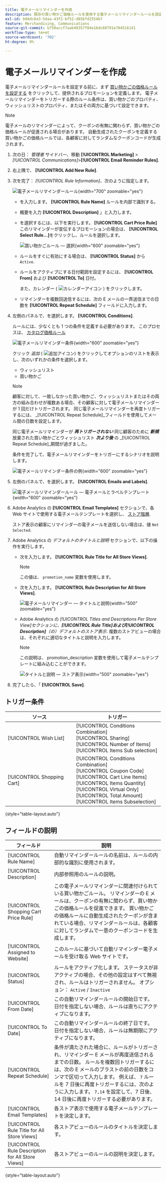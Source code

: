 ```yaml
---
title: 電子メールリマインダーを作成
description: 既存の買い物かご価格ルールを使用する電子メールリマインダールールを設定する方法を説明します。
exl-id: b04dc8a3-5daa-43f2-bf52-d85bfd2554b7
feature: Merchandising, Communications
source-git-commit: b750accf7aab49357f04e16dc60791e704516141
workflow-type: tm+mt
source-wordcount: '702'
ht-degree: 0%

---
```


# 電子メールリマインダーを作成

電子メールリマインダールールを設定する前に、まず [買い物かごの価格ルールを設定する](price-rules-cart-create.md) をクリックして、提供されるプロモーションを定義します。 電子メールリマインダーをトリガーする際のルール条件は、買い物かごのプロパティ、ウィッシュリストのプロパティ、またはその両方に基づいて設定できます。

>[!NOTE]
>
>電子メールのリマインダーによって、クーポンの有無に関わらず、買い物かごの価格ルールが促進される場合があります。 自動生成されたクーポンを定義する買い物かごの価格ルールでは、各顧客に対してランダムなクーポンコードが生成されます。

1. 次の日： _管理者_ サイドバー、移動 **[!UICONTROL Marketing]** > _[!UICONTROL Communications]_>**[!UICONTROL Email Reminder Rules]**.

1. 右上隅で、 **[!UICONTROL Add New Rule]**.

1. 次を完了： _[!UICONTROL Rule Information]_、次のように指定します。

   ![電子メールリマインダールール](./assets/email-reminder-new.png){width="700" zoomable="yes"}

   - を入力します。 **[!UICONTROL Rule Name]** ルールを内部で識別する。

   - 概要を入力 **[!UICONTROL Description]** 」と入力します。

   - を選択するには、以下を実行します。 **[!UICONTROL Cart Price Rule]** このリマインダーが宣伝するプロモーションの場合は、 **[!UICONTROL Select Rule…]**&#x200B;をクリックし、ルールを選択します。

     ![買い物かごルール — 選択](./assets/email-reminder-select-rule.png){width="600" zoomable="yes"}

   - ルールをすぐに有効にする場合は、 **[!UICONTROL Status]** から `Active`.

   - ルールをアクティブにする日付範囲を設定するには、 **[!UICONTROL From]** および **[!UICONTROL To]** 日付。

     また、カレンダー ( ![カレンダーアイコン](../assets/icon-calendar.png) ) をクリックします。

   - リマインダーを複数回送信するには、次の E メールの一斉送信までの日数を **[!UICONTROL Repeat Schedule]** フィールドに入力します。

1. 左側のパネルで、を選択します。 **[!UICONTROL Conditions]**.

   ルールには、少なくとも 1 つの条件を定義する必要があります。 このプロセスは、 [カタログ価格ルール](price-rules-catalog.md)

   ![電子メールリマインダー条件](./assets/email-reminder-conditions.png){width="600" zoomable="yes"}

   クリック _追加_ ( ![追加アイコン](../assets/icon-add-green-circle.png)) をクリックしてオプションのリストを表示し、次のいずれかの条件を選択します。

   - ウィッシュリスト
   - 買い物かご

   >[!NOTE]
   >
   >顧客に対して、一致しなかった買い物かご、ウィッシュリストまたはその両方の組み合わせが複数ある場合、その顧客に対して電子メールリマインダーが 1 回だけトリガーされます。 同じ電子メールリマインダーを再度トリガーするには、 _[!UICONTROL Repeat Schedule]_フィールドを使用してメール間の日数を設定します。 <br/>
   >
   >同じ電子メールリマインダーが **_再トリガーされない_** 同じ顧客のために **_新規_** 放棄された買い物かごとウィッシュリスト **_次より後_** の _[!UICONTROL Repeat Schedule]_期間が過ぎました。

   条件を完了して、電子メールリマインダーをトリガーにするシナリオを説明します。

   ![電子メールリマインダー条件の例](./assets/email-reminder-condition-example.png){width="600" zoomable="yes"}

1. 左側のパネルで、を選択します。 **[!UICONTROL Emails and Labels]**.

   ![電子メールリマインダールール — 電子メールとラベルテンプレート ](./assets/email-reminder-rule-emails-labels-email-templates.png){width="600" zoomable="yes"}

1. Adobe Analytics の **[!UICONTROL Email Templates]** セクションで、各 Web サイトで使用する電子メールテンプレートを選択し、 [ストア階層](../getting-started/websites-stores-views.md).

   ストア表示の顧客にリマインダーの電子メールを送信しない場合は、値 `Not Selected`.

1. Adobe Analytics の _デフォルトのタイトルと説明_ セクションで、以下の操作を実行します。

   - 次を入力します。 **[!UICONTROL Rule Title for All Store Views]**.

     >[!NOTE]
     >
     >この値は、 `promotion_name` 変数を使用します。

   - 次を入力します。 **[!UICONTROL Rule Description for All Store Views]**.

     ![電子メールリマインダー — タイトルと説明](./assets/email-reminders-emails-and-labels-default-titles-description.png){width="500" zoomable="yes"}

   - Adobe Analytics の _[!UICONTROL Titles and Descriptions Per Store View]_セクションに、**[!UICONTROL Rule Title]**および&#x200B;**[!UICONTROL Description]**（の）_&#x200B;デフォルトのストア表示&#x200B;_. 複数のストアビューの場合は、それぞれに適切なタイトルと説明を入力します。

     >[!NOTE]
     >
     >この説明は、 promotion_description 変数を使用して電子メールテンプレートに組み込むことができます。

     ![タイトルと説明 — ストア表示](./assets/email-reminder-rules-title-descriptions-per-store-view.png){width="500" zoomable="yes"}

1. 完了したら、「 **[!UICONTROL Save]**.

## トリガー条件

| ソース | トリガー |
|--- |--- |
| [!UICONTROL Wish List] | [!UICONTROL Conditions Combination]<br/>[!UICONTROL Sharing]<br/>[!UICONTROL Number of Items]<br/>[!UICONTROL Items Sub selection] |
| [!UICONTROL Shopping Cart] | [!UICONTROL Conditions Combination]<br/>[!UICONTROL Coupon Code]<br/>[!UICONTROL Cart Line Items]<br/>[!UICONTROL Items Quantity]<br/>[!UICONTROL Virtual Only]<br/>[!UICONTROL Total Amount]<br/>[!UICONTROL Items Subselection] |

{style="table-layout:auto"}

## フィールドの説明

| フィールド | 説明 |
|--- |--- |
| [!UICONTROL Rule Name] | 自動リマインダールールの名前は、ルールの内部的な識別に使用されます。 |
| [!UICONTROL Description] | 内部参照用のルールの説明。 |
| [!UICONTROL Shopping Cart Price Rule] | この電子メールリマインダーに関連付けられている買い物かごルール。 リマインダーの E メールは、クーポンの有無に関わらず、買い物かごの価格ルールを促進できます。 買い物かごの価格ルールに自動生成されたクーポンが含まれている場合、リマインダールールは、各顧客に対してランダムで一意のクーポンコードを生成します。 |
| [!UICONTROL Assigned to Website] | このルールに基づいて自動リマインダー電子メールを受け取る Web サイトです。 |
| [!UICONTROL Status] | ルールをアクティブ化します。 ステータスが非アクティブの場合、その他の設定はすべて無視され、ルールはトリガーされません。 オプション： `Active` / `Inactive` |
| [!UICONTROL From Date] | この自動リマインダールールの開始日です。 日付を指定しない場合、ルールは直ちにアクティブになります。 |
| [!UICONTROL To Date] | この自動リマインダールールの終了日です。 日付を指定しない場合、ルールは無期限にアクティブになります。 |
| [!UICONTROL Repeat Schedule] | 条件が満たされた場合に、ルールがトリガーされ、リマインダー E メールが再度送信されるまでの日数。 ルールを複数回トリガーするには、次の E メールのブラストの前の日数をコンマで区切って入力します。 例えば、 `7` ルールを 7 日後に再度トリガーするには、次のように入力します。 `7,14` を設定して、7 日後、14 日後に再度トリガーする必要があります。 |
| [!UICONTROL Email Templates] | 各ストア表示で使用する電子メールテンプレートを決定します。 |
| [!UICONTROL Rule Title for All Store Views] | 各ストアビューのルールのタイトルを決定します。 |
| [!UICONTROL Rule Description for All Store Views] | 各ストアビューのルールの説明を決定します。 |

{style="table-layout:auto"}
